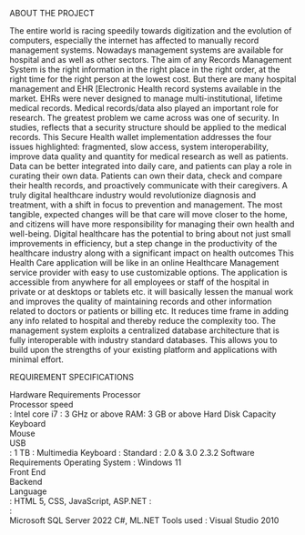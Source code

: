  ABOUT THE PROJECT 

The entire world is racing speedily towards digitization and the evolution of computers, especially 
the internet has affected to manually record management systems. Nowadays management systems 
are available for hospital and as well as other sectors. The aim of any Records Management System 
is the right information in the right place in the right order, at the right time for the right person at 
the lowest cost. But there are many hospital management and EHR [Electronic Health record 
systems available in the market. EHRs were never designed to manage multi-institutional, lifetime 
medical records. Medical records/data also played an important role for research. The greatest 
problem we came across was one of security. In studies, reflects that a security structure should be 
applied to the medical records. This Secure Health wallet implementation addresses the four issues 
highlighted: fragmented, slow access, system interoperability, improve data quality and quantity 
for medical research as well as patients. Data can be better integrated into daily care, and patients 
can play a role in curating their own data. Patients can own their data, check and compare their 
health records, and proactively communicate with their caregivers. A truly digital healthcare 
industry would revolutionize diagnosis and treatment, with a shift in focus to prevention and 
management. The most tangible, expected changes will be that care will move closer to the home, 
and citizens will have more responsibility for managing their own health and well-being. Digital 
healthcare has the potential to bring about not just small improvements in efficiency, but a step 
change in the productivity of the healthcare industry along with a significant impact on health 
outcomes 
This Health Care application will be like in an online Healthcare Management service provider 
with easy to use customizable options. The application is accessible from anywhere for all 
employees or staff of the hospital in private or at desktops or tablets etc. it will basically lessen the 
manual work and improves the quality of maintaining records and other information related to 
doctors or patients or billing etc. It reduces time frame in adding any info related to hospital and 
thereby reduce the complexity too.  The management system exploits a centralized database 
architecture that is fully interoperable with industry standard databases. This allows you to build 
upon the strengths of your existing platform and applications with minimal effort.  

REQUIREMENT SPECIFICATIONS 
 
Hardware Requirements 
Processor                           
Processor speed               
: Intel core i7 
: 3 GHz or above 
RAM: 3 GB or above 
Hard Disk Capacity         
Keyboard                         
Mouse                                
USB                                 
  : 1 TB 
  : Multimedia Keyboard 
: Standard 
  : 2.0 & 3.0 
2.3.2 Software Requirements 
Operating System              :   Windows 11    
Front End                        
Backend                             
Language                         
   :   HTML 5, CSS, JavaScript, ASP.NET 
:   
  :   
Microsoft SQL Server 2022 
C#, ML.NET 
Tools used                         :   Visual Studio 2010
